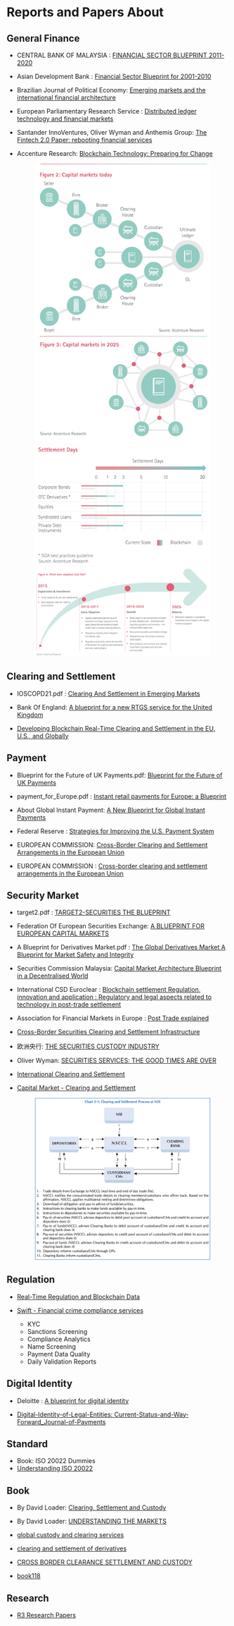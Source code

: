 # Reports and Papers About 

## General Finance
- CENTRAL BANK OF MALAYSIA : [FINANCIAL SECTOR BLUEPRINT 2011-2020](http://www.bnm.gov.my/files/publication/fsbp/en/BNM_FSBP_FULL_en.pdf)

- Asian Development Bank : [Financial Sector Blueprint for 2001-2010](https://www.adb.org/sites/default/files/publication/27921/cam-blueprint-2001.pdf)

- Brazilian Journal of Political Economy: [Emerging markets and the international financial architecture](http://www.scielo.br/pdf/rep/v35n2/0101-3157-rep-35-02-00285.pdf)

- European Parliamentary Research Service : [Distributed ledger technology and financial markets](http://www.europarl.europa.eu/RegData/etudes/BRIE/2016/593565/EPRS_BRI(2016)593565_EN.pdf)

- Santander InnoVentures, Oliver Wyman and Anthemis Group: [The Fintech 2.0 Paper: rebooting financial services](http://santanderinnoventures.com/wp-content/uploads/2015/06/The-Fintech-2-0-Paper.pdf)

- Accenture Research: [Blockchain Technology: Preparing for Change](https://www.accenture.com/t20160608T052656__w__/us-en/_acnmedia/PDF-5/Accenture-2016-Top-10-Challenges-04-Blockchain-Technology.pdf)

   <center><img src="future_capital_markets.png" alt="drawing" width="400"/></center>

   <center><img src="settlemnt_days.png" alt="drawing" width="400"/></center>

   <center><img src="adoption.png" alt="drawing" width="400"/></center>

## Clearing and Settlement
- IOSCOPD21.pdf : [Clearing And Settlement in Emerging Markets](https://www.iosco.org/library/pubdocs/pdf/IOSCOPD21.pdf)

- Bank Of England:  [A blueprint for a new RTGS service for the United Kingdom](https://www.bankofengland.co.uk/-/media/boe/files/payments/a-blueprint-for-a-new-rtgs-service-for-the-uk)

- [Developing Blockchain Real-Time Clearing and Settlement in the EU, U.S., and Globally](http://cjel.law.columbia.edu/preliminary-reference/2016/developing-blockchain-real-time-clearing-and-settlement-in-the-eu-u-s-and-globally-2/)

## Payment
- Blueprint for the Future of UK Payments.pdf: [Blueprint for the Future of UK Payments](https://implementation.paymentsforum.uk/sites/default/files/Consultation%20Document.pdf)

- payment_for_Europe.pdf : [Instant retail payments for Europe: a Blueprint](https://www.wsbi-esbg.org/SiteCollectionDocuments/1159.pdf)

- About Global Instant Payment: [A New Blueprint for Global Instant Payments](https://iconsolutions.com/blog/beyond-babel-new-blueprint-global-instant-payments-part-1/)

- Federal Reserve : [Strategies for Improving the U.S. Payment System](https://fedpaymentsimprovement.org/wp-content/uploads/strategies-improving-us-payment-system.pdf)

- EUROPEAN COMMISSION: [Cross-Border Clearing and Settlement Arrangements in the European Union](https://ec.europa.eu/info/system/files/first_giovannini_report_en.pdf)

- EUROPEAN COMMISSION : [Cross-border clearing and settlement arrangements in the European Union](http://ec.europa.eu/economy_finance/publications/pages/publication1950_en.pdf)

## Security Market 
- target2.pdf : [TARGET2-SECURITIES THE BLUEPRINT](https://www.ecb.europa.eu/pub/pdf/other/t2sblueprint0703en.pdf?b49eeb389d1fe47bf5e8dcccc0cf3587)

- Federation Of European Securities Exchange: [A BLUEPRINT FOR EUROPEAN CAPITAL MARKETS](https://fese.eu/app/uploads/2018/11/141125_FESE-BluePrint.pdf)

- A Blueprint for Derivatives Market.pdf : [The Global Derivatives Market A Blueprint for Market Safety and Integrity](https://deutsche-boerse.com/resource/blob/79206/c45b15c5cf7f0531f3664d4304934961/the-global-derivatives-market-0909_de-data.pdf)

- Securities Commission Malaysia: [Capital Market Architecture Blueprint in a Decentralised World](https://castor.my/wp-content/themes/castor/assets/blueprint.pdf)

- International CSD Euroclear : [Blockchain settlement Regulation, innovation and application : Regulatory and legal aspects related to technology in post-trade settlement](https://www.euroclear.com/dam/PDFs/Blockchain/MA3880%20Blockchain%20S&M%209NOV2016.pdf)

- Association for Financial Markets in Europe : [Post Trade explained](https://www.afme.eu/globalassets/downloads/publications/afme-post-trade-explained.pdf)

- [Cross-Border Securities Clearing and Settlement Infrastructure](https://ageconsearch.umn.edu/record/26138/files/dp040287.pdf)

- 欧洲央行: [THE SECURITIES CUSTODY INDUSTRY](https://www.ecb.europa.eu/pub/pdf/scpops/ecbocp68.pdf?5ff757225862fdd1894d8dab08815b19)

-  Oliver Wyman: [SECURITIES SERVICES:  THE GOOD TIMES ARE OVER](https://www.oliverwyman.com/content/dam/oliver-wyman/global/en/2015/jun/Securities_Services_2015.pdf)

- [International Clearing and Settlement](https://www.princeton.edu/~ota/disk2/1990/9043/904308.PDF)

- [Capital Market - Clearing and Settlement](https://www.nseindia.com/education/resources/download/ismr2009ch5.pdf)
   <center><img src="post_trade.png" alt="drawing" width="400"/>

## Regulation
- [Real-Time Regulation and Blockchain Data](https://static1.squarespace.com/static/59234cbd6a496341d7c59306/t/597feb7d8419c2fefbe7e60b/1501555585537/Bandman+keynote+July+20%2C+2017+P2PFISY+-+Final+for+Publication.pdf)

- [Swift - Financial crime compliance services](https://www.swift.com/our-solutions/compliance-and-shared-services/financial-crime-compliance)
    - KYC
    - Sanctions Screening
    - Compliance Analytics
    - Name Screening
    - Payment Data Quality
    - Daily Validation Reports

## Digital Identity
- Deloitte : [A blueprint for digital identity](https://www2.deloitte.com/content/dam/Deloitte/global/Documents/Financial-Services/gx-fsi-digital-identity-online.pdf)

- [Digital-Identity-of-Legal-Entities: Current-Status-and-Way-Forward_Journal-of-Payments](https://www.gleif.org/_documents/blog/20180530-the-use-of-the-legal-entity-identifier-in-payment-systems/Gerard-Hartsink_The-Digital-Identity-of-Legal-Entities_Current-Status-and-Way-Forward_Journal-of-Payments-Strategies&Systems_Volume12_Number1.pdf)

## Standard
- Book: ISO 20022 Dummies
- [Understanding ISO 20022](https://fedpaymentsimprovement.org/wp-content/uploads/understanding-iso-20022.pdf)

## Book

- By David Loader: [Clearing, Settlement and Custody](https://www.oreilly.com/library/view/clearing-settlement-and/9780080983332/)

- By David Loader: [UNDERSTANDING THE MARKETS]()

- [global custody and clearing services](https://max.book118.com/html/2017/0731/125514430.shtm)

- [clearing and settlement of derivatives](https://max.book118.com/html/2017/0728/124809614.shtm)

- [CROSS BORDER CLEARANCE SETTLEMENT AND CUSTODY]()

- [book118](https://max.book118.com/)

## Research

- [R3 Research Papers](https://www.r3.com/research/)
